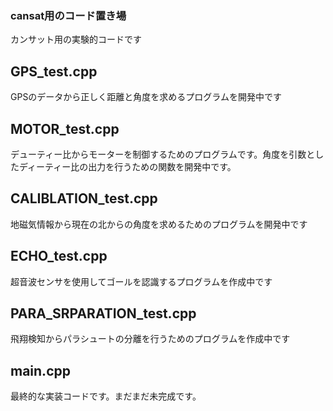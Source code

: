 ### cansat用のコード置き場
カンサット用の実験的コードです
## GPS_test.cpp
GPSのデータから正しく距離と角度を求めるプログラムを開発中です
## MOTOR_test.cpp
デューティー比からモーターを制御するためのプログラムです。角度を引数としたディーティー比の出力を行うための関数を開発中です。
## CALIBLATION_test.cpp
地磁気情報から現在の北からの角度を求めるためのプログラムを開発中です
## ECHO_test.cpp
超音波センサを使用してゴールを認識するプログラムを作成中です
## PARA_SRPARATION_test.cpp
飛翔検知からパラシュートの分離を行うためのプログラムを作成中です
## main.cpp
最終的な実装コードです。まだまだ未完成です。
